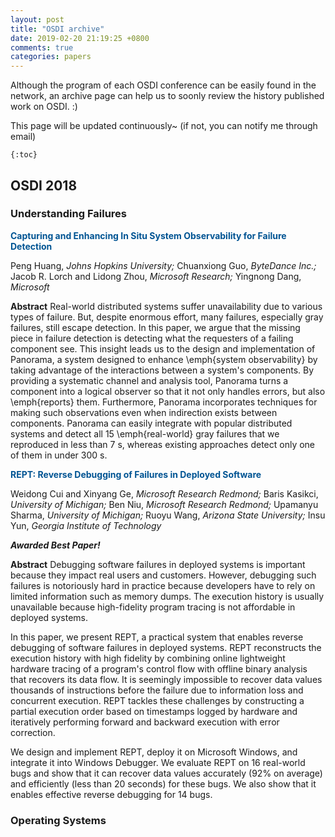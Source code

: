 ```yaml
---
layout: post
title: "OSDI archive"
date: 2019-02-20 21:19:25 +0800
comments: true
categories: papers
---
```


Although the program of each OSDI conference can be easily found in the network, an archive page can help us to soonly review the history published work on OSDI. :)



This page will be updated continuously~ (if not, you can notify me through email)



```
{:toc}
```

## OSDI 2018

### Understanding Failures

**<font color=#005493>Capturing and Enhancing In Situ System Observability for Failure Detection</font>**

Peng Huang, *Johns Hopkins University;* Chuanxiong Guo, *ByteDance Inc.;* Jacob R. Lorch and Lidong Zhou, *Microsoft Research;* Yingnong Dang, *Microsoft*

**Abstract** Real-world distributed systems suffer unavailability due to various types of failure. But, despite enormous effort, many failures, especially gray failures, still escape detection. In this paper, we argue that the missing piece in failure detection is detecting what the requesters of a failing component see. This insight leads us to the design and implementation of Panorama, a system designed to enhance \emph{system observability} by taking advantage of the interactions between a system's components. By providing a systematic channel and analysis tool, Panorama turns a component into a logical observer so that it not only handles errors, but also \emph{reports} them. Furthermore, Panorama incorporates techniques for making such observations even when indirection exists between components. Panorama can easily integrate with popular distributed systems and detect all 15 \emph{real-world} gray failures that we reproduced in less than 7 s, whereas existing approaches detect only one of them in under 300 s.



**<font color=#005493>REPT: Reverse Debugging of Failures in Deployed Software</font>**

Weidong Cui and Xinyang Ge, *Microsoft Research Redmond;* Baris Kasikci, *University of Michigan;* Ben Niu, *Microsoft Research Redmond;* Upamanyu Sharma, *University of Michigan;* Ruoyu Wang, *Arizona State University;* Insu Yun, *Georgia Institute of Technology*

***Awarded Best Paper!***

**Abstract** Debugging software failures in deployed systems is important because they impact real users and customers. However, debugging such failures is notoriously hard in practice because developers have to rely on limited information such as memory dumps. The execution history is usually unavailable because high-fidelity program tracing is not affordable in deployed systems.

In this paper, we present REPT, a practical system that enables reverse debugging of software failures in deployed systems. REPT reconstructs the execution history with high fidelity by combining online lightweight hardware tracing of a program's control flow with offline binary analysis that recovers its data flow. It is seemingly impossible to recover data values thousands of instructions before the failure due to information loss and concurrent execution. REPT tackles these challenges by constructing a partial execution order based on timestamps logged by hardware and iteratively performing forward and backward execution with error correction.

We design and implement REPT, deploy it on Microsoft Windows, and integrate it into Windows Debugger. We evaluate REPT on 16 real-world bugs and show that it can recover data values accurately (92% on average) and efficiently (less than 20 seconds) for these bugs. We also show that it enables effective reverse debugging for 14 bugs.



### Operating Systems